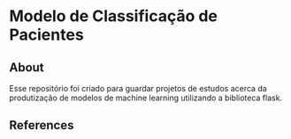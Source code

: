 # Modelo de Classificação de Pacientes

## About
    
Esse repositório foi criado para guardar projetos de estudos acerca da produtização de modelos de machine learning utilizando a biblioteca flask.

## References


